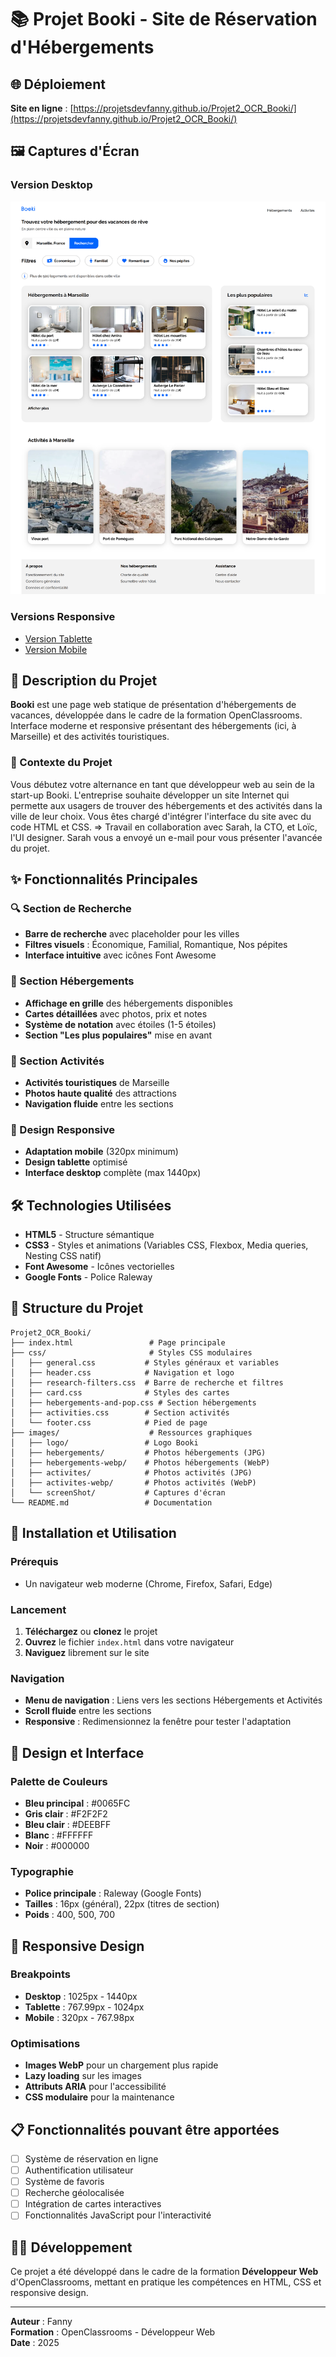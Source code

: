# 📚 Projet Booki - Site de Réservation d'Hébergements

## 🌐 Déploiement

**Site en ligne** : [https://projetsdevfanny.github.io/Projet2_OCR_Booki/](https://projetsdevfanny.github.io/Projet2_OCR_Booki/)

## 🖼️ Captures d'Écran

### Version Desktop

![Version Desktop](images/screenShot/Booki_Desktop_1440px.png)

### Versions Responsive

- [Version Tablette](images/screenShot/Booki_Tablet_1024px.png)
- [Version Mobile](images/screenShot/Booki_Mobile_375px.png)

## 🎯 Description du Projet

**Booki** est une page web statique de présentation d'hébergements de vacances, développée dans le cadre de la formation OpenClassrooms. Interface moderne et responsive présentant des hébergements (ici, à Marseille) et des activités touristiques.

### 📧 Contexte du Projet

Vous débutez votre alternance en tant que développeur web au sein de la start-up Booki.
L'entreprise souhaite développer un site Internet qui permette aux usagers de trouver des hébergements et des activités dans la ville de leur choix.
Vous êtes chargé d'intégrer l'interface du site avec du code HTML et CSS.
=> Travail en collaboration avec Sarah, la CTO, et Loïc, l'UI designer.
Sarah vous a envoyé un e-mail pour vous présenter l'avancée du projet.

## ✨ Fonctionnalités Principales

### 🔍 Section de Recherche

- **Barre de recherche** avec placeholder pour les villes
- **Filtres visuels** : Économique, Familial, Romantique, Nos pépites
- **Interface intuitive** avec icônes Font Awesome

### 🏨 Section Hébergements

- **Affichage en grille** des hébergements disponibles
- **Cartes détaillées** avec photos, prix et notes
- **Système de notation** avec étoiles (1-5 étoiles)
- **Section "Les plus populaires"** mise en avant

### 🎯 Section Activités

- **Activités touristiques** de Marseille
- **Photos haute qualité** des attractions
- **Navigation fluide** entre les sections

### 📱 Design Responsive

- **Adaptation mobile** (320px minimum)
- **Design tablette** optimisé
- **Interface desktop** complète (max 1440px)

## 🛠️ Technologies Utilisées

- **HTML5** - Structure sémantique
- **CSS3** - Styles et animations (Variables CSS, Flexbox, Media queries, Nesting CSS natif)
- **Font Awesome** - Icônes vectorielles
- **Google Fonts** - Police Raleway

## 📁 Structure du Projet

```
Projet2_OCR_Booki/
├── index.html                 # Page principale
├── css/                       # Styles CSS modulaires
│   ├── general.css           # Styles généraux et variables
│   ├── header.css            # Navigation et logo
│   ├── research-filters.css  # Barre de recherche et filtres
│   ├── card.css              # Styles des cartes
│   ├── hebergements-and-pop.css # Section hébergements
│   ├── activities.css        # Section activités
│   └── footer.css            # Pied de page
├── images/                    # Ressources graphiques
│   ├── logo/                 # Logo Booki
│   ├── hebergements/         # Photos hébergements (JPG)
│   ├── hebergements-webp/    # Photos hébergements (WebP)
│   ├── activites/            # Photos activités (JPG)
│   ├── activites-webp/       # Photos activités (WebP)
│   └── screenShot/           # Captures d'écran
└── README.md                 # Documentation
```

## 🚀 Installation et Utilisation

### Prérequis

- Un navigateur web moderne (Chrome, Firefox, Safari, Edge)

### Lancement

1. **Téléchargez** ou **clonez** le projet
2. **Ouvrez** le fichier `index.html` dans votre navigateur
3. **Naviguez** librement sur le site

### Navigation

- **Menu de navigation** : Liens vers les sections Hébergements et Activités
- **Scroll fluide** entre les sections
- **Responsive** : Redimensionnez la fenêtre pour tester l'adaptation

## 🎨 Design et Interface

### Palette de Couleurs

- **Bleu principal** : #0065FC
- **Gris clair** : #F2F2F2
- **Bleu clair** : #DEEBFF
- **Blanc** : #FFFFFF
- **Noir** : #000000

### Typographie

- **Police principale** : Raleway (Google Fonts)
- **Tailles** : 16px (général), 22px (titres de section)
- **Poids** : 400, 500, 700

## 📱 Responsive Design

### Breakpoints

- **Desktop** : 1025px - 1440px
- **Tablette** : 767.99px - 1024px
- **Mobile** : 320px - 767.98px

### Optimisations

- **Images WebP** pour un chargement plus rapide
- **Lazy loading** sur les images
- **Attributs ARIA** pour l'accessibilité
- **CSS modulaire** pour la maintenance

## 📋 Fonctionnalités pouvant être apportées

- [ ] Système de réservation en ligne
- [ ] Authentification utilisateur
- [ ] Système de favoris
- [ ] Recherche géolocalisée
- [ ] Intégration de cartes interactives
- [ ] Fonctionnalités JavaScript pour l'interactivité

## 👨‍💻 Développement

Ce projet a été développé dans le cadre de la formation **Développeur Web** d'OpenClassrooms, mettant en pratique les compétences en HTML, CSS et responsive design.

---

**Auteur** : Fanny  
**Formation** : OpenClassrooms - Développeur Web  
**Date** : 2025
